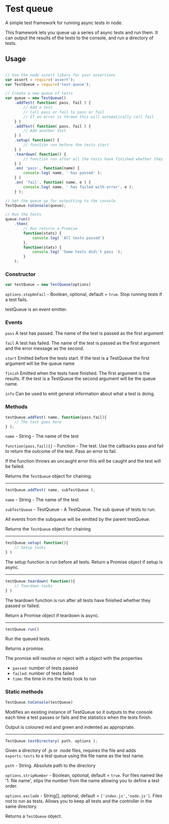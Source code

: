 # Test queue

A simple test framework for running async tests in node.

This framework lets you queue up a series of async tests and run them.  It can output the results of the tests to the console, and run a directory of tests.

## Usage

```javascript

// Use the node assert libary for your assertions
var assert = require('assert');
var TestQueue = require('test-queue');

// Create a new queue of tests
var queue = new TestQueue()
	.addTest( function( pass, fail ) {
		// Add a test
		// Call pass or fail to pass or fail
		// If an error is thrown this will automatically call fail
	} )
	.addTest( function( pass, fail ) {
		// Add another test
	} )
	.setup( function() {
		// function run before the tests start
	} )
	.teardown( function() {
		// function run after all the tests have finished whether they pass or fail
	} )
	.on( 'pass', function(name) {
		console.log( name, ' has passed' );
	} )
	.on( 'fail', function( name, e ) {
		console.log( name, ' has failed with error', e );
	} );

// Set the queue up for outputting to the console
TestQueue.toConsole(queue);

// Run the tests
queue.run()
	.then( 
		// Run returns a Promise
		function(stats) {
			console.log( 'All tests passed')
		},
		function(stats) {
			console.log( 'Some tests did\'t pass ');
		}
	);

```

### Constructor

```javascript
var testQueue = new TestQueue(options) 
```

`options.stopOnFail` - Boolean, optional, default = `true`.  Stop running tests if a test fails.

testQueue is an event emitter.

### Events

`pass` A test has passed.  The name of the test is passed as the first argument

`fail` A test has failed.  The name of the test is passed as the first argument and the error message as the second.

`start` Emitted before the tests start.  If the test is a TestQueue the first argument will be the queue name

`finish` Emitted when the tests have finished.  The first argument is the results.  If the test is a TestQueue the second argument will be the queue name.

`info` Can be used to emit general information about what a test is doing.

### Methods

```javascript
testQueue.addTest( name, function(pass,fail){
	// The test goes here
} );
```

`name` - String - The name of the test

`function(pass,fail){}` - Function - The test.  Use the callbacks pass and fail to return the outcome of the test.  Pass an error to fail.

If the function throws an uncaught error this will be caught and the test will be failed.

Returns the `TestQueue` object for chaining.

----

```javascript
testQueue.addTest( name, subTestQueue );
```

`name` - String - The name of the test

`subTestQueue` - TestQueue - A TestQueue.  The sub queue of tests to run.

All events from the subqueue will be emitted by the parent testQueue.

Returns the `TestQueue` object for chaining

----

```javascript
testQueue.setup( function(){
	// Setup tasks
} )
```
The setup function is run before all tests.
Return a Promise object if setup is async.

----

```javascript
testQueue.teardown( function(){
	// Teardown tasks
} )
```
The teardown function is run after all tests have finished
whether they passed or failed.

Return a Promise object if teardown is async.


----

```javascript
testQueue.run()
```

Run the queued tests.

Returns a promise.

The promise will resolve or reject with a object with the properties

* `passed`: number of tests passed
* `failed`: number of tests failed
* `time`: the time in ms the tests took to run

### Static methods

```javascript
TestQueue.toConsole(testQueue)
```

Modifies an existing instance of TestQueue so it outputs to the console
each time a test passes or fails and the statistics when the tests finish.

Output is coloured red and green and indented as appropriate.

----

```javascript
TestQueue.testDirectory( path, options );
```

Given a directory of .js or .node files, requires the file and adds `exports.tests` to a test queue using the file name as the test name. 

`path` - String.  Absolute path to the directory

`options.stripNumber` - Boolean, optional, default = `true`.  For files named like '1. file name', stips the number from the name allowing you to define a test order.

`options.exclude` - String[], optional, default = `['index.js','node.js']`.  Files not to run as tests.  Allows you to keep all tests and the controller in the same directory.

Returns a `TestQueue` object.



